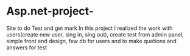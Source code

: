 # Asp.net-project-
Site to do Test and get mark
In this project I realized the work with users(create new user, sing in, sing out), create test from admin panel, simple front end design, few db for users
and to make quetions and answers for test 
